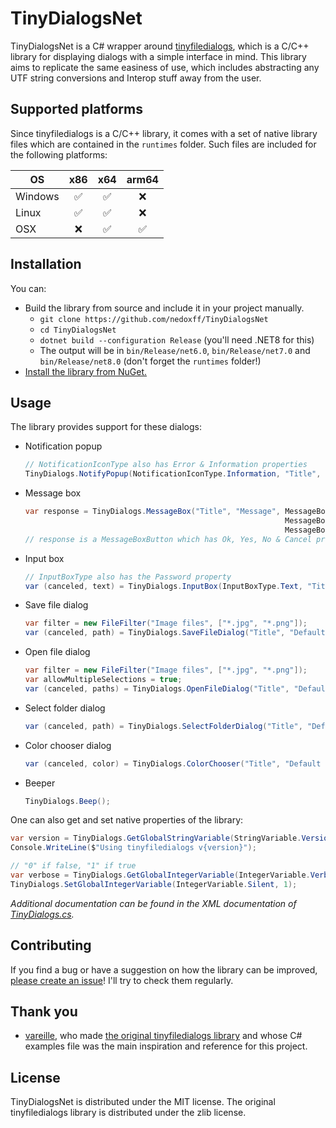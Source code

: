 ﻿# TinyDialogsNet

TinyDialogsNet is a C# wrapper around [tinyfiledialogs](https://sourceforge.net/projects/tinyfiledialogs), which is a
C/C++ library for displaying dialogs with a simple interface in mind. This library aims to replicate the same easiness
of use, which includes abstracting any UTF string conversions and Interop stuff away from the user.

## Supported platforms

Since tinyfiledialogs is a C/C++ library, it comes with a set of native library files which are contained in
the `runtimes` folder. Such files are included for the following platforms:

| OS      | x86 | x64 | arm64 |
|---------|:---:|:---:|:-----:|
| Windows |  ✅  |  ✅  |   ❌   |
| Linux   |  ✅  |  ✅  |   ❌   |
| OSX     |  ❌  |  ✅  |   ✅   |

## Installation

You can:

- Build the library from source and include it in your project manually.
    - `git clone https://github.com/nedoxff/TinyDialogsNet`
    - `cd TinyDialogsNet`
    - `dotnet build --configuration Release` (you'll need .NET8 for this)
    - The output will be in `bin/Release/net6.0`, `bin/Release/net7.0` and `bin/Release/net8.0` (don't forget
      the `runtimes` folder!)
- [Install the library from NuGet.](https://www.nuget.org/packages/TinyDialogsNet/)

## Usage

The library provides support for these dialogs:

- Notification popup
    ```csharp
    // NotificationIconType also has Error & Information properties
    TinyDialogs.NotifyPopup(NotificationIconType.Information, "Title", "Message");
    ```
- Message box
    ```csharp
    var response = TinyDialogs.MessageBox("Title", "Message", MessageBoxDialogType.YesNo,  // which buttons to show
                                                              MessageBoxIconType.Question, // which icon to show
                                                              MessageBoxButton.Yes);       // the default button
    // response is a MessageBoxButton which has Ok, Yes, No & Cancel properties
    ```
- Input box
    ```csharp
    // InputBoxType also has the Password property
    var (canceled, text) = TinyDialogs.InputBox(InputBoxType.Text, "Title", "Description", "Placeholder");
    ```
- Save file dialog
    ```csharp
    var filter = new FileFilter("Image files", ["*.jpg", "*.png"]);
    var (canceled, path) = TinyDialogs.SaveFileDialog("Title", "Default path", filter);
    ```
- Open file dialog
    ```csharp
    var filter = new FileFilter("Image files", ["*.jpg", "*.png"]);
    var allowMultipleSelections = true;
    var (canceled, paths) = TinyDialogs.OpenFileDialog("Title", "Default path", allowMultipleSelections, filter);
    ```
- Select folder dialog
    ```csharp
    var (canceled, path) = TinyDialogs.SelectFolderDialog("Title", "Default path");
    ```
- Color chooser dialog
    ```csharp
    var (canceled, color) = TinyDialogs.ColorChooser("Title", "Default color (#RRGGBB)");
    ```
- Beeper
    ```csharp
    TinyDialogs.Beep();
    ```

One can also get and set native properties of the library:

```csharp
var version = TinyDialogs.GetGlobalStringVariable(StringVariable.Version);
Console.WriteLine($"Using tinyfiledialogs v{version}");

// "0" if false, "1" if true
var verbose = TinyDialogs.GetGlobalIntegerVariable(IntegerVariable.Verbose);
TinyDialogs.SetGlobalIntegerVariable(IntegerVariable.Silent, 1);
```

*Additional documentation can be found in the XML documentation
of [TinyDialogs.cs](https://github.com/nedoxff/TinyDialogsNet/blob/master/TinyDialogs.cs).*

## Contributing

If you find a bug or have a suggestion on how the library can be improved, [please create an issue](https://github.com/nedoxff/TinyDialogsNet/issues)! I'll try to check
them regularly.

## Thank you

- [vareille](https://github.com/vareille), who
  made [the original tinyfiledialogs library](https://sourceforge.net/projects/tinyfiledialogs/) and whose C# examples
  file was the main inspiration and reference for this project.

## License

TinyDialogsNet is distributed under the MIT license. The original tinyfiledialogs library is distributed under the zlib
license.